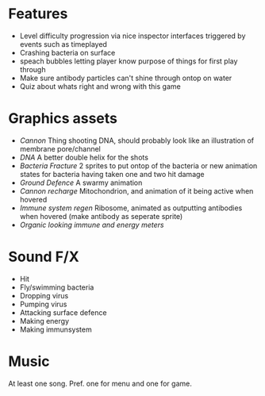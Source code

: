 Features
========

 * Level difficulty progression via nice inspector interfaces triggered by events such as timeplayed
 * Crashing bacteria on surface
 * speach bubbles letting player know purpose of things for first play through
 * Make sure antibody particles can't shine through ontop on water
 * Quiz about whats right and wrong with this game
 

Graphics assets
===============

 * _Cannon_ Thing shooting DNA, should probably look like an illustration of membrane pore/channel
 * _DNA_ A better double helix for the shots
 * _Bacteria Fracture_ 2 sprites to put ontop of the bacteria or new animation states for bacteria having taken one and two hit damage
 * _Ground Defence_ A swarmy animation
 * _Cannon recharge_ Mitochondrion, and animation of it being active when hovered
 * _Immune system regen_ Ribosome, animated as outputting antibodies when hovered (make antibody as seperate sprite)
 * _Organic looking immune and energy meters_


Sound F/X
=========

* Hit
* Fly/swimming bacteria
* Dropping virus
* Pumping virus
* Attacking surface defence
* Making energy
* Making immunsystem

Music
=====

At least one song.
Pref. one for menu and one for game.
